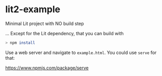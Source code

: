 # lit2-example
Minimal Lit project with NO build step

... Except for the Lit dependency, that you can build with

```bash
> npm install
```

Use a web server and navigate to `example.html`. You could use `serve` for that:

https://www.npmjs.com/package/serve
